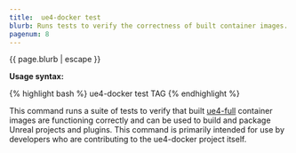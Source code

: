 ```yaml
---
title:  ue4-docker test
blurb: Runs tests to verify the correctness of built container images.
pagenum: 8
---
```


{{ page.blurb | escape }}

**Usage syntax:**

{% highlight bash %}
ue4-docker test TAG
{% endhighlight %}

This command runs a suite of tests to verify that built [ue4-full](../building-images/available-container-images#ue4-full) container images are functioning correctly and can be used to build and package Unreal projects and plugins. This command is primarily intended for use by developers who are contributing to the ue4-docker project itself.
